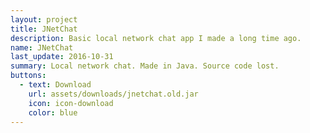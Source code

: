 ```yaml
---
layout: project
title: JNetChat
description: Basic local network chat app I made a long time ago.
name: JNetChat
last_update: 2016-10-31
summary: Local network chat. Made in Java. Source code lost.
buttons:
  - text: Download
    url: assets/downloads/jnetchat.old.jar
    icon: icon-download
    color: blue
---
```

